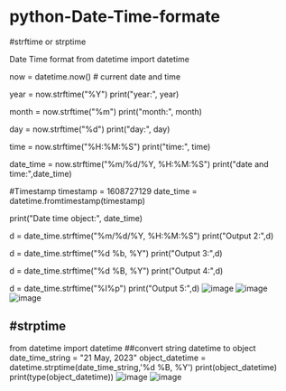# python-Date-Time-formate
#strftime or strptime 

Date Time format
from datetime import datetime

now = datetime.now() # current date and time

year = now.strftime("%Y")
print("year:", year)

month = now.strftime("%m")
print("month:", month)

day = now.strftime("%d")
print("day:", day)

time = now.strftime("%H:%M:%S")
print("time:", time)

date_time = now.strftime("%m/%d/%Y, %H:%M:%S")
print("date and time:",date_time)

#Timestamp
timestamp = 1608727129
date_time = datetime.fromtimestamp(timestamp)

print("Date time object:", date_time)

d = date_time.strftime("%m/%d/%Y, %H:%M:%S")
print("Output 2:",d)

d = date_time.strftime("%d %b, %Y")
print("Output 3:",d)

d = date_time.strftime("%d %B, %Y")
print("Output 4:",d)

d = date_time.strftime("%I%p")
print("Output 5:",d)
![image](https://user-images.githubusercontent.com/36824081/236602447-aa15cd5c-cb18-4ba3-9a8a-029a6b7fdbfb.png)
![image](https://user-images.githubusercontent.com/36824081/236602386-927fb3d3-a06f-4d80-b0b3-b7d9a5082700.png)
![image](https://user-images.githubusercontent.com/36824081/236602420-5ab01e7c-1c71-4206-9970-31e8e3f8b88d.png)

#strptime 
--------------------
from datetime import datetime
##convert string datetime to object
date_time_string = "21 May, 2023"
object_datetime = datetime.strptime(date_time_string,'%d %B, %Y')
print(object_datetime)
print(type(object_datetime))
![image](https://user-images.githubusercontent.com/36824081/236602832-a20f4b39-cf3d-4023-90c8-598b3613d587.png)
![image](https://user-images.githubusercontent.com/36824081/236602847-19177de7-cdfa-4321-a368-570e0a7e7295.png)


